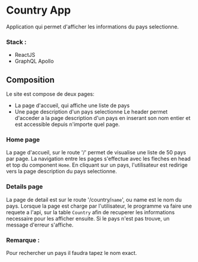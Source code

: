 # Country App

Application qui permet d'afficher les informations du pays selectionne.

### Stack : 
- ReactJS
- GraphQL Apollo

## Composition

Le site est compose de deux pages:
- La page d'accueil, qui affiche une liste de pays
- Une page description d'un pays selectionne
Le header permet d'acceder a la page description d'un pays en inserant son nom entier et est accessible depuis n'importe quel page.

### Home page
La page d'accueil, sur le route '/' permet de visualise une liste de 50 pays par page. La navigation entre les pages s'effectue avec les fleches en head et top du component `Home`. En cliquant sur un pays, l'utilisateur est redirige vers la page description du pays selectionne.

### Details page
La page de detail est sur le route '/country/`name`', ou name est le nom du pays. Lorsque la page est charge par l'utilisateur, le programme va faire une requete a l'api, sur la table `Country` afin de recuperer les informations necessaire pour les afficher ensuite.
Si le pays n'est pas trouve, un message d'erreur s'affiche.

### Remarque :
Pour rechercher un pays il faudra tapez le nom exact.